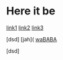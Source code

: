 # Here it be

[link1](https://google.com)
[link2](https://bing.com)
[link3](https://github.com/ItsTheOneAJ/cse15l-lab-reports)


[dsd]
[jah](
[waBABA]([)
<!-- [waBABA](()) -->
[dsd]